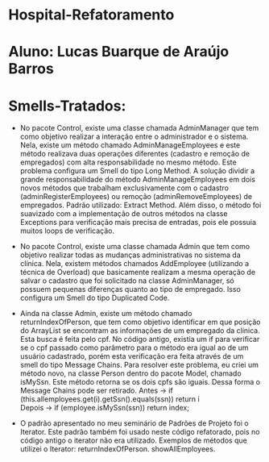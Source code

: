 # Hospital-Refatoramento
# Aluno: Lucas Buarque de Araújo Barros
# Smells-Tratados:

* No pacote Control, existe uma classe chamada AdminManager que tem como objetivo realizar a interação entre o administrador e o sistema. Nela, existe um método chamado AdminManageEmployees e este método realizava duas operações diferentes (cadastro e remoção de empregados) com alta responsabilidade no mesmo método. Este problema configura um Smell do tipo Long Method. A solução dividir a grande responsabilidade do método AdminManageEmployees em dois novos métodos que trabalham exclusivamente com o cadastro (adminRegisterEmployees) ou remoção (adminRemoveEmployees) de empregados. Padrão utilizado: Extract Method. Além disso, o método foi suavizado com a implementação de outros métodos na classe Exceptions para verificação mais precisa de entradas, pois ele possuia muitos loops de verificação.

* No pacote Control, existe uma classe chamada Admin que tem como objetivo realizar todas as mudanças administrativas no sistema da clínica. Nela, existem métodos chamados AddEmployee (utilizando a técnica de Overload) que basicamente realizam a mesma operação de salvar o cadastro que foi solicitado na classe AdminManager, só possuem pequenas diferenças quanto ao tipo de empregado. Isso configura um Smell do tipo Duplicated Code.

* Ainda na classe Admin, existe um método chamado returnIndexOfPerson, que tem como objetivo identificar em que posição do ArrayList se encontram as informações de um empregado da clínica. Esta busca é feita pelo cpf. No código antigo, existia um if para verificar se o cpf passado como parâmetro para o método era igual ao de um usuário cadastrado, porém esta verificação era feita através de um smell do tipo Message Chains. Para resolver este problema, eu criei um método novo, na classe Person dentro do pacote Model, chamado isMySsn. Este método retorna se os dois cpfs são iguais. Dessa forma o Message Chains pode ser retirado.
Antes -> if (this.allemployees.get(i).getSsn().equals(ssn)) return i <br>
Depois -> if (employee.isMySsn(ssn)) return index;

* O padrão apresentado no meu seminário de Padrões de Projeto foi o Iterator. Este padrão também foi usado neste código refatorado, pois no código antigo o iterator não era utilizado.
Exemplos de métodos que utilizei o Iterator:
returnIndexOfPerson.
showAllEmployees.
